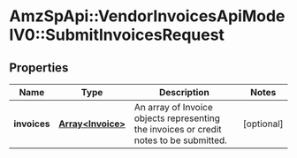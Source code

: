 # AmzSpApi::VendorInvoicesApiModelV0::SubmitInvoicesRequest

## Properties
Name | Type | Description | Notes
------------ | ------------- | ------------- | -------------
**invoices** | [**Array&lt;Invoice&gt;**](Invoice.md) | An array of Invoice objects representing the invoices or credit notes to be submitted. | [optional] 

